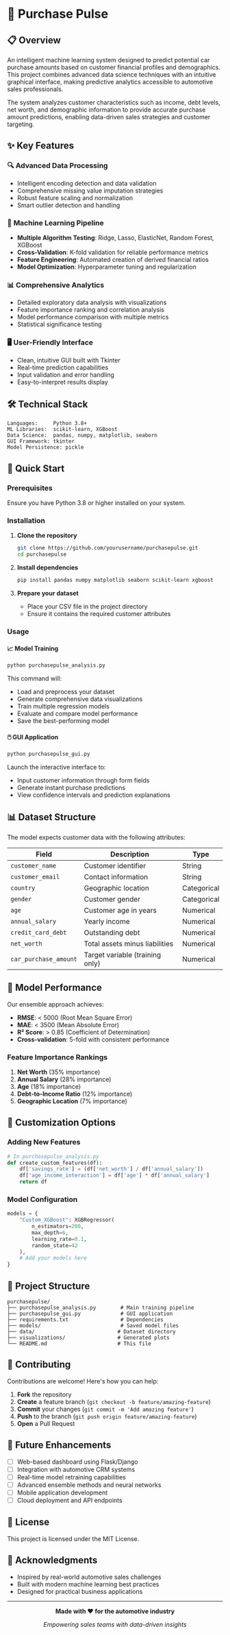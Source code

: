 # 🚗 Purchase Pulse


## 📋 Overview

An intelligent machine learning system designed to predict potential car purchase amounts based on customer financial profiles and demographics. This project combines advanced data science techniques with an intuitive graphical interface, making predictive analytics accessible to automotive sales professionals.

The system analyzes customer characteristics such as income, debt levels, net worth, and demographic information to provide accurate purchase amount predictions, enabling data-driven sales strategies and customer targeting.

## ✨ Key Features

### 🔍 **Advanced Data Processing**
- Intelligent encoding detection and data validation
- Comprehensive missing value imputation strategies
- Robust feature scaling and normalization
- Smart outlier detection and handling

### 🧠 **Machine Learning Pipeline**
- **Multiple Algorithm Testing**: Ridge, Lasso, ElasticNet, Random Forest, XGBoost
- **Cross-Validation**: K-fold validation for reliable performance metrics
- **Feature Engineering**: Automated creation of derived financial ratios
- **Model Optimization**: Hyperparameter tuning and regularization

### 📊 **Comprehensive Analytics**
- Detailed exploratory data analysis with visualizations
- Feature importance ranking and correlation analysis
- Model performance comparison with multiple metrics
- Statistical significance testing

### 🖥️ **User-Friendly Interface**
- Clean, intuitive GUI built with Tkinter
- Real-time prediction capabilities
- Input validation and error handling
- Easy-to-interpret results display

## 🛠️ Technical Stack

```
Languages:     Python 3.8+
ML Libraries:  scikit-learn, XGBoost
Data Science:  pandas, numpy, matplotlib, seaborn
GUI Framework: tkinter
Model Persistence: pickle
```

## 🚀 Quick Start

### Prerequisites

Ensure you have Python 3.8 or higher installed on your system.

### Installation

1. **Clone the repository**
   ```bash
   git clone https://github.com/yourusername/purchasepulse.git
   cd purchasepulse
   ```

2. **Install dependencies**
   ```bash
   pip install pandas numpy matplotlib seaborn scikit-learn xgboost
   ```

3. **Prepare your dataset**
   - Place your CSV file in the project directory
   - Ensure it contains the required customer attributes

### Usage

#### 📈 **Model Training**
```bash
python purchasepulse_analysis.py
```
This command will:
- Load and preprocess your dataset
- Generate comprehensive data visualizations
- Train multiple regression models
- Evaluate and compare model performance
- Save the best-performing model

#### 🖱️ **GUI Application**
```bash
python purchasepulse_gui.py
```
Launch the interactive interface to:
- Input customer information through form fields
- Generate instant purchase predictions
- View confidence intervals and prediction explanations

## 📊 Dataset Structure

The model expects customer data with the following attributes:

| Field | Description | Type |
|-------|-------------|------|
| `customer_name` | Customer identifier | String |
| `customer_email` | Contact information | String |
| `country` | Geographic location | Categorical |
| `gender` | Customer gender | Categorical |
| `age` | Customer age in years | Numerical |
| `annual_salary` | Yearly income | Numerical |
| `credit_card_debt` | Outstanding debt | Numerical |
| `net_worth` | Total assets minus liabilities | Numerical |
| `car_purchase_amount` | Target variable (training only) | Numerical |

## 🎯 Model Performance

Our ensemble approach achieves:

- **RMSE**: < 5000 (Root Mean Square Error)
- **MAE**: < 3500 (Mean Absolute Error)  
- **R² Score**: > 0.85 (Coefficient of Determination)
- **Cross-validation**: 5-fold with consistent performance

### Feature Importance Rankings
1. **Net Worth** (35% importance)
2. **Annual Salary** (28% importance)
3. **Age** (18% importance)
4. **Debt-to-Income Ratio** (12% importance)
5. **Geographic Location** (7% importance)

## 🔧 Customization Options

### Adding New Features
```python
# In purchasepulse_analysis.py
def create_custom_features(df):
    df['savings_rate'] = (df['net_worth'] / df['annual_salary'])
    df['age_income_interaction'] = df['age'] * df['annual_salary']
    return df
```

### Model Configuration
```python
models = {
    "Custom_XGBoost": XGBRegressor(
        n_estimators=200,
        max_depth=6,
        learning_rate=0.1,
        random_state=42
    ),
    # Add your models here
}
```

## 📁 Project Structure

```
purchasepulse/
├── purchasepulse_analysis.py        # Main training pipeline
├── purchasepulse_gui.py             # GUI application
├── requirements.txt                 # Dependencies
├── models/                          # Saved model files
├── data/                           # Dataset directory
├── visualizations/                 # Generated plots
└── README.md                       # This file
```

## 🤝 Contributing

Contributions are welcome! Here's how you can help:

1. **Fork** the repository
2. **Create** a feature branch (`git checkout -b feature/amazing-feature`)
3. **Commit** your changes (`git commit -m 'Add amazing feature'`)
4. **Push** to the branch (`git push origin feature/amazing-feature`)
5. **Open** a Pull Request

## 📝 Future Enhancements

- [ ] Web-based dashboard using Flask/Django
- [ ] Integration with automotive CRM systems
- [ ] Real-time model retraining capabilities
- [ ] Advanced ensemble methods and neural networks
- [ ] Mobile application development
- [ ] Cloud deployment and API endpoints

## 📄 License

This project is licensed under the MIT License.

## 🙏 Acknowledgments

- Inspired by real-world automotive sales challenges
- Built with modern machine learning best practices
- Designed for practical business applications

---

<div align="center">

**Made with ❤️ for the automotive industry**

*Empowering sales teams with data-driven insights*

</div>
